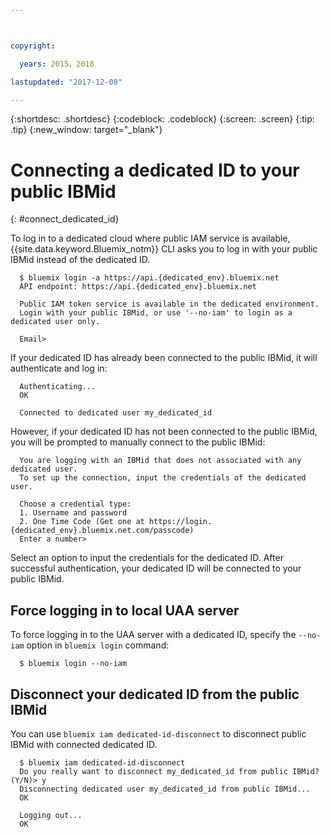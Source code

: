 ```yaml
---



copyright:

  years: 2015，2018

lastupdated: "2017-12-08"

---
```


{:shortdesc: .shortdesc}
{:codeblock: .codeblock}
{:screen: .screen}
{:tip: .tip}
{:new_window: target="_blank"}

# Connecting a dedicated ID to your public IBMid
{: #connect_dedicated_id}

To log in to a dedicated cloud where public IAM service is available, {{site.data.keyword.Bluemix_notm}} CLI asks you to log in with your public IBMid instead of the dedicated ID.


```
  $ bluemix login -a https://api.{dedicated_env}.bluemix.net
  API endpoint: https://api.{dedicated_env}.bluemix.net

  Public IAM token service is available in the dedicated environment.
  Login with your public IBMid, or use '--no-iam' to login as a dedicated user only.

  Email>
```

If your dedicated ID has already been connected to the public IBMid, it will authenticate and log in:

```
  Authenticating...
  OK

  Connected to dedicated user my_dedicated_id
```

However, if your dedicated ID has not been connected to the public IBMid, you will be prompted to manually connect to the public IBMid:

```
  You are logging with an IBMid that does not associated with any dedicated user.
  To set up the connection, input the credentials of the dedicated user.

  Choose a credential type:
  1. Username and password
  2. One Time Code (Get one at https://login.{dedicated_env}.bluemix.net.com/passcode)
  Enter a number>
```

Select an option to input the credentials for the dedicated ID. After successful authentication, your dedicated ID will be connected to your public IBMid.

## Force logging in to local UAA server

To force logging in to the UAA server with a dedicated ID, specify the `--no-iam` option in `bluemix login` command:

```
  $ bluemix login --no-iam
```

## Disconnect your dedicated ID from the public IBMid 

You can use `bluemix iam dedicated-id-disconnect` to disconnect public IBMid with connected dedicated ID.

```
  $ bluemix iam dedicated-id-disconnect
  Do you really want to disconnect my_dedicated_id from public IBMid? (Y/N)> y
  Disconnecting dedicated user my_dedicated_id from public IBMid...
  OK

  Logging out...
  OK
```

